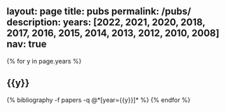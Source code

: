 layout: page
title: pubs
permalink: /pubs/
description: 
years: [2022, 2021, 2020, 2018, 2017, 2016, 2015, 2014, 2013, 2012, 2010, 2008]
nav: true
---

<div class="Publications">

{% for y in page.years %}
  <h2 class="year">{{y}}</h2>
  {% bibliography -f papers -q @*[year={{y}}]* %}
{% endfor %}

</div>
